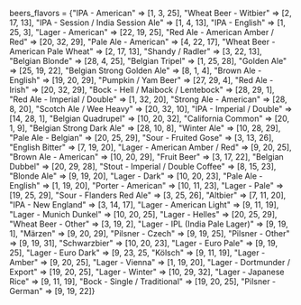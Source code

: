 beers_flavors = {"IPA - American" => [1, 3, 25], "Wheat Beer - Witbier" => [2, 17, 13], "IPA - Session / India Session Ale" => [1, 4, 13], "IPA - English" => [1, 25, 3], "Lager - American" => [22, 19, 25], "Red Ale - American Amber / Red" => [20, 32, 29],
"Pale Ale - American" => [4, 22, 17], "Wheat Beer - American Pale Wheat" => [2, 17, 13], "Shandy / Radler" => [3, 22, 13],
"Belgian Blonde" => [28, 4, 25], "Belgian Tripel" => [1, 25, 28], "Golden Ale" => [25, 19, 22], "Belgian Strong Golden Ale" => [8, 1, 4], "Brown Ale - English" => [19, 20, 29], "Pumpkin / Yam Beer" => [27, 29, 4], "Red Ale - Irish" => [20, 32, 29], "Bock - Hell / Maibock / Lentebock" => [28, 29, 1], "Red Ale - Imperial / Double" => [1, 32, 20], "Strong Ale - American" => [28, 8, 20], "Scotch Ale / Wee Heavy" => [20, 32, 10], "IPA - Imperial / Double" => [14, 28, 1], "Belgian Quadrupel" => [10, 20, 32],
"California Common" => [20, 1, 9], "Belgian Strong Dark Ale" => [28, 10, 8], "Winter Ale" => [10, 28, 29], "Pale Ale - Belgian" => [20, 25, 29], "Sour - Fruited Gose" => [3, 13, 26], "English Bitter" => [7, 19, 20], "Lager - American Amber / Red" => [9, 20, 25], "Brown Ale - American" => [10, 20, 29], "Fruit Beer" => [3, 17, 22], "Belgian Dubbel" => [20, 29, 28], "Stout - Imperial / Double Coffee" => [8, 15, 23], "Blonde Ale" => [9, 19, 20], "Lager - Dark" => [10, 20, 23], "Pale Ale - English" => [1, 19, 20], "Porter - American" => [10, 11, 23], "Lager - Pale" => [19, 25, 29], "Sour - Flanders Red Ale" => [3, 25, 26],
"Altbier" => [7, 11, 20], "IPA - New England" => [3, 14, 17], "Lager - American Light" => [9, 11, 19], "Lager - Munich Dunkel" => [10, 20, 25], "Lager - Helles" => [20, 25, 29], "Wheat Beer - Other" => [3, 19, 2], "Lager - IPL (India Pale Lager)" => [9, 19, 1], "Märzen" => [9, 20, 29], "Pilsner - Czech" => [9, 19, 25], "Pilsner - Other" => [9, 19, 31], "Schwarzbier" => [10, 20, 23], "Lager - Euro Pale" => [9, 19, 25], "Lager - Euro Dark" => [9, 23, 25, "Kölsch" => [9, 11, 19], "Lager - Amber" => [9, 20, 25], "Lager - Vienna" => [1, 19, 20], "Lager - Dortmunder / Export" => [19, 20, 25], "Lager - Winter" => [10, 29, 32], "Lager - Japanese Rice" => [9, 11, 19], "Bock - Single / Traditional" => [19, 20, 25], "Pilsner - German" => [9, 19, 22]}